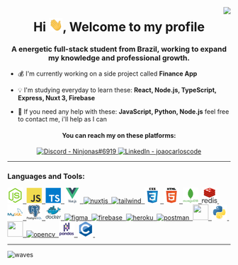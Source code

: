 <img align="right"
  src="https://gist.githubusercontent.com/JohnC0de/825b3dcf3eaa852478d3e14d2810362f/raw/5e1c28d6f23b2ebb4dd009d9fc3908045f2fb12b/card.svg">
<h1 align="center">Hi <img height="30" src="./assets/Hi.gif">, Welcome to my profile</h1>
<h3 align="center">
  A energetic full-stack student from Brazil, working to expand my knowledge and
  professional growth.
</h3>

- 💰 I'm currently working on a side project called **Finance App**

- 💡 I'm studying everyday to learn these: **React, Node.js, TypeScript, Express, Nuxt 3, Firebase**

- 💬 If you need any help with these: **JavaScript, Python, Node.js** feel free to contact me, i'll help as I can

<h4 align="center">You can reach my on these platforms:</h4>
<p align="center">

  <a href="https://discordapp.com/users/167742409822830592">
    <img
      src="https://img.shields.io/static/v1?label=Discord&message=Ninjonas%236919&color=black&logo=discord&colorA=white&style=for-the-badge"
      alt="Discord -
    Ninjonas#6919">
  </a>
  <a href="https://www.linkedin.com/in/joaocarloscode/">
    <img
      src="https://img.shields.io/static/v1?label=LinkedIn&message=joaocarloscode&color=black&style=for-the-badge&logo=linkedin&logoColor=blue&colorA=white"
      alt="LinkedIn -
    joaocarloscode">
  </a>

</p>
<hr>
<h3 align="left">Languages and Tools:</h3>
<p align="left">

  <a href="https://nodejs.org" target="_blank" rel="noreferrer">
    <img src="https://raw.githubusercontent.com/devicons/devicon/master/icons/nodejs/nodejs-plain.svg" alt="nodejs"
      width="35" height="35" />
    <img src="https://img.shields.io/badge/Node.js-black?style=for-the-badge" alt="">
  </a>

  <a href="https://developer.mozilla.org/en-US/docs/Web/JavaScript" target="_blank" rel="noreferrer">
    <img src="https://raw.githubusercontent.com/devicons/devicon/master/icons/javascript/javascript-original.svg"
      alt="javascript" width="35" height="35" />
    <img src="https://img.shields.io/badge/Javascript-black?style=for-the-badge" alt="">
  </a>

  <a href="https://www.typescriptlang.org/" target="_blank" rel="noreferrer">
    <img src="https://raw.githubusercontent.com/devicons/devicon/master/icons/typescript/typescript-original.svg"
      alt="typescript" width="35" height="35" />
    <img src="https://img.shields.io/badge/Typescript-black?style=for-the-badge" alt="">
  </a>

  <a href="https://vuejs.org/" target="_blank" rel="noreferrer">
    <img src="https://raw.githubusercontent.com/devicons/devicon/master/icons/vuejs/vuejs-original-wordmark.svg"
      alt="vuejs" width="35" height="35" />
    <img src="https://img.shields.io/badge/Vue.js-black?style=for-the-badge" alt="">
  </a>

  <a href="https://nuxtjs.org/" target="_blank" rel="noreferrer">
    <img src="https://www.vectorlogo.zone/logos/nuxtjs/nuxtjs-icon.svg" alt="nuxtjs" width="35" height="35" />
    <img src="https://img.shields.io/badge/Nuxt.js-black?style=for-the-badge" alt="">
  </a>

  <a href="https://tailwindcss.com/" target="_blank" rel="noreferrer">
    <img src="https://www.vectorlogo.zone/logos/tailwindcss/tailwindcss-icon.svg" alt="tailwind" width="35"
      height="35" />
    <img src="https://img.shields.io/badge/Tailwindcss-black?style=for-the-badge" alt="">
  </a>

  <a href="https://www.w3schools.com/css/" target="_blank" rel="noreferrer">
    <img src="https://raw.githubusercontent.com/devicons/devicon/master/icons/css3/css3-original-wordmark.svg"
      alt="css3" width="35" height="35" />
    <img src="https://img.shields.io/badge/Css-black?style=for-the-badge" alt="">
  </a>

  <a href="https://www.w3.org/html/" target="_blank" rel="noreferrer">
    <img src="https://raw.githubusercontent.com/devicons/devicon/master/icons/html5/html5-original-wordmark.svg"
      alt="html5" width="35" height="35" />
    <img src="https://img.shields.io/badge/Html-black?style=for-the-badge" alt="">
  </a>

  <a href="https://www.mongodb.com/" target="_blank" rel="noreferrer">
    <img src="https://raw.githubusercontent.com/devicons/devicon/master/icons/mongodb/mongodb-plain-wordmark.svg"
      alt="mongodb" width="35" height="35" />
    <img src="https://img.shields.io/badge/Mongodb-black?style=for-the-badge" alt="">
  </a>

  <a href="https://redis.io" target="_blank" rel="noreferrer">
    <img src="https://raw.githubusercontent.com/devicons/devicon/master/icons/redis/redis-original-wordmark.svg"
      alt="redis" width="35" height="35" />
    <img src="https://img.shields.io/badge/Redis-black?style=for-the-badge" alt="">
  </a>

  <a href="https://www.mysql.com/" target="_blank" rel="noreferrer">
    <img src="https://raw.githubusercontent.com/devicons/devicon/master/icons/mysql/mysql-original-wordmark.svg"
      alt="mysql" width="35" height="35" />
    <img src="https://img.shields.io/badge/Mysql-black?style=for-the-badge" alt="">
  </a>

  <a href="https://www.postgresql.org" target="_blank" rel="noreferrer">
    <img
      src="https://raw.githubusercontent.com/devicons/devicon/master/icons/postgresql/postgresql-original-wordmark.svg"
      alt="postgresql" width="35" height="35" />
    <img src="https://img.shields.io/badge/Postgresql-black?style=for-the-badge" alt="">
  </a>

  <a href="https://www.docker.com/" target="_blank" rel="noreferrer">
    <img src="https://raw.githubusercontent.com/devicons/devicon/master/icons/docker/docker-original-wordmark.svg"
      alt="docker" width="35" height="35" />
    <img src="https://img.shields.io/badge/Docker-black?style=for-the-badge" alt="">
  </a>

  <a href="https://www.figma.com/" target="_blank" rel="noreferrer">
    <img src="https://www.vectorlogo.zone/logos/figma/figma-icon.svg" alt="figma" width="35" height="35" />
    <img src="https://img.shields.io/badge/Figma-black?style=for-the-badge" alt="">
  </a>

  <a href="https://firebase.google.com/" target="_blank" rel="noreferrer">
    <img src="https://www.vectorlogo.zone/logos/firebase/firebase-icon.svg" alt="firebase" width="35" height="35" />
    <img src="https://img.shields.io/badge/Firebase-black?style=for-the-badge" alt="">
  </a>

  <a href="https://heroku.com" target="_blank" rel="noreferrer">
    <img src="https://www.vectorlogo.zone/logos/heroku/heroku-icon.svg" alt="heroku" width="35" height="35" />
    <img src="https://img.shields.io/badge/Heroku-black?style=for-the-badge" alt="">
  </a>

  <a href="https://postman.com" target="_blank" rel="noreferrer">
    <img src="https://www.vectorlogo.zone/logos/getpostman/getpostman-icon.svg" alt="postman" width="35" height="35" />
    <img src="https://img.shields.io/badge/Postman-black?style=for-the-badge" alt="">
  </a>

  <a href="https://www.gnu.org/software/bash/" target="_blank" rel="noreferrer">
    <img height="35" width="35"
      src="https://gist.githubusercontent.com/JohnC0de/17a6ef196ffe6709cdbfa514fb2bf1bc/raw/99ff840b5e5817a0beb0afab34acf021006209ab/bash.svg"
      alt="">
    <img src="https://img.shields.io/badge/Bash-black?style=for-the-badge" alt="">
  </a>

  <a href="https://www.python.org" target="_blank" rel="noreferrer">
    <img src="https://raw.githubusercontent.com/devicons/devicon/master/icons/python/python-original.svg" alt="python"
      width="35" height="35" />
    <img src="https://img.shields.io/badge/Python-black?style=for-the-badge" alt="">
  </a>

  <a href="https://www.djangoproject.com/" target="_blank" rel="noreferrer">
    <img width="35" height="35"
      src="https://gist.githubusercontent.com/JohnC0de/d83f5f1de24d6879b06dc71db3415a58/raw/3851f8d482b868ffab6795fb4d2e09079243a968/django.svg"
      alt="">
    <img src="https://img.shields.io/badge/Django-black?style=for-the-badge" alt="">
  </a>

  <a href="https://opencv.org/" target="_blank" rel="noreferrer">
    <img src="https://www.vectorlogo.zone/logos/opencv/opencv-icon.svg" alt="opencv" width="35" height="35" />
    <img src="https://img.shields.io/badge/Opencv-black?style=for-the-badge" alt="">
  </a>

  <a href="https://pandas.pydata.org/" target="_blank" rel="noreferrer">
    <img src="https://raw.githubusercontent.com/devicons/devicon/master/icons/pandas/pandas-original-wordmark.svg"
      alt="pandas" width="35" height="35" />
    <img src="https://img.shields.io/badge/Pandas-black?style=for-the-badge" alt="">
  </a>

  <a href="https://www.cprogramming.com/" target="_blank" rel="noreferrer">
    <img src="https://raw.githubusercontent.com/devicons/devicon/master/icons/c/c-original.svg" alt="c" width="35"
      height="35" />
    <img src="https://img.shields.io/badge/C-black?style=for-the-badge" alt="">
  </a>

</p>
<hr>
<img
  src="https://gist.githubusercontent.com/JohnC0de/167ea2315ac79a2af65aee5e6014affc/raw/8fd3cc64c6e578013a450432b0f14cbd236639ec/waves.svg"
  alt="waves">
